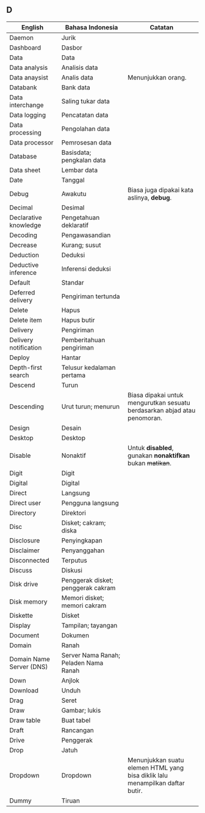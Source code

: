 ## D

| English			| Bahasa Indonesia		| Catatan		|
|-------------------|-----------------------|---------------|
| Daemon 					| Jurik 					| |
| Dashboard 				| Dasbor 					| |
| Data 						| Data 						| |
| Data analysis 			| Analisis data 			| |
| Data anaysist 			| Analis data 				| Menunjukkan orang. |
| Databank 					| Bank data 				| |
| Data interchange 			| Saling tukar data 		| |
| Data logging 				| Pencatatan data 			| |
| Data processing 			| Pengolahan data 			| |
| Data processor 			| Pemrosesan data 			| |
| Database 					| Basisdata; pengkalan data | |
| Data sheet 				| Lembar data 				| |
| Date 						| Tanggal 					| |
| Debug 					| Awakutu 					| Biasa juga dipakai kata aslinya, **debug**. |
| Decimal 					| Desimal 					| |
| Declarative knowledge		| Pengetahuan deklaratif 	| |
| Decoding 					| Pengawasandian 			| |
| Decrease 					| Kurang; susut 			| |
| Deduction 				| Deduksi 					| |
| Deductive inference 		| Inferensi deduksi 		| |
| Default 					| Standar 					| |
| Deferred delivery 		| Pengiriman tertunda 		| |
| Delete 					| Hapus 					| |
| Delete item 				| Hapus butir 				| |
| Delivery 					| Pengiriman 				| |
| Delivery notification 	| Pemberitahuan pengiriman 	| |
| Deploy 					| Hantar 					| |
| Depth-first search 		| Telusur kedalaman pertama | |
| Descend 					| Turun 					| |
| Descending 				| Urut turun; menurun 		| Biasa dipakai untuk mengurutkan sesuatu berdasarkan abjad atau penomoran. |
| Design 					| Desain 					| |
| Desktop 					| Desktop 					| |
| Disable 					| Nonaktif  				| Untuk **disabled**, gunakan **nonaktifkan** bukan ~~matikan~~. |
| Digit 					| Digit 					| |
| Digital 					| Digital 					| |
| Direct 					| Langsung 					| |
| Direct user 				| Pengguna langsung 		| |
| Directory 				| Direktori 				| |
| Disc 						| Disket; cakram; diska 	| |
| Disclosure 				| Penyingkapan 				| |
| Disclaimer 				| Penyanggahan 				| |
| Disconnected 				| Terputus 					| |
| Discuss 					| Diskusi 					| |
| Disk drive 				| Penggerak disket; penggerak cakram | |
| Disk memory 				| Memori disket; memori cakram | |
| Diskette 					| Disket 					| |
| Display 					| Tampilan; tayangan 		| |
| Document 					| Dokumen 					| |
| Domain 					| Ranah 					| |
| Domain Name Server (DNS) 	| Server Nama Ranah; Peladen Nama Ranah | |
| Down 						| Anjlok 					| |
| Download 					| Unduh 					| |
| Drag 						| Seret 					| |
| Draw 						| Gambar; lukis 			| |
| Draw table 				| Buat tabel 				| |
| Draft 					| Rancangan 				| |
| Drive 					| Penggerak 				| |
| Drop 						| Jatuh 					| |
| Dropdown 					| Dropdown 					| Menunjukkan suatu elemen HTML yang bisa diklik lalu menampilkan daftar butir. |
| Dummy 					| Tiruan 					| |